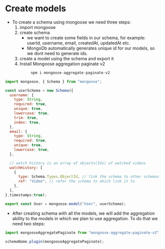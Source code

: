 # Create models

- To create a schema using mongoose we need three steps:
  1. import mongoose
  2. create schema
     - we want to create some fields in our schema, for example: userId, username, email, createdAt, updatedAt etc.
     - MongoDb automatically generates unique id for our models, so we dont need to generate ids.
  3. create a model using the schema and export it
  4. Install Mongoose aggregation paginate v2
     ```javascript
          npm i mongoose-aggregate-paginate-v2
     ```

```javascript
import mongoose, { Schema } from "mongoose";

const userSchema = new Schema({
  username: {
    type: String,
    required: true,
    unique: true,
    lowercase: true,
    trim: true,
    index: true,
  },
  email: {
    type: String,
    required: true,
    unique: true,
    lowercase: true,
  },

  // watch history is an array of objects(Ids) of watched videos
  watchHistory: [
    {
      type: Schema.Types.ObjectId, // link the schema to other schemas
      ref: "Video", // refer the schema to which link it to
    },
  ],
},timestamps:true);

export const User = mongoose.model("User", userSchema);
```

- After creating schema with all the models, we will add the aggregation ability to the models in which we plan to use aggregation. To do that we need two steps:

```javascript
import mongooseAggregatePaginate from "mongoose-aggregate-paginate-v2";

schemaName.plugin(mongooseAggregatePaginate);
```
